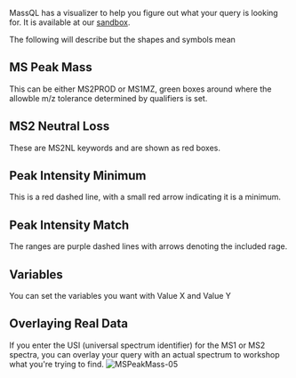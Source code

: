 MassQL has a visualizer to help you figure out what your query is looking for. It is available at our [sandbox](https://msql.ucsd.edu/). 

The following will describe but the shapes and symbols mean

## MS Peak Mass

This can be either MS2PROD or MS1MZ, green boxes around where the allowble m/z tolerance determined by qualifiers is set. 

## MS2 Neutral Loss

These are MS2NL keywords and are shown as red boxes. 

## Peak Intensity Minimum

This is a red dashed line, with a small red arrow indicating it is a minimum. 

## Peak Intensity Match

The ranges are purple dashed lines with arrows denoting the included rage. 

## Variables

You can set the variables you want with Value X and Value Y

## Overlaying Real Data

If you enter the USI (universal spectrum identifier) for the MS1 or MS2 spectra, you can overlay your query with an actual spectrum to workshop what you're trying to find. 
![MSPeakMass-05](https://user-images.githubusercontent.com/54959775/133172789-ba385556-2cf7-4b57-86a6-b47670893ef5.png)

